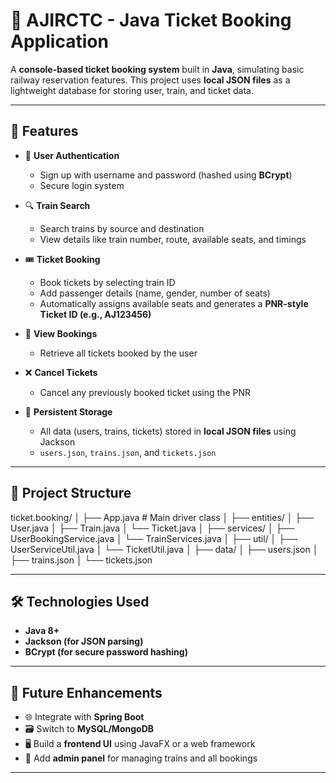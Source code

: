 # 🎫 AJIRCTC - Java Ticket Booking Application

A **console-based ticket booking system** built in **Java**, simulating basic railway reservation features. This project uses **local JSON files** as a lightweight database for storing user, train, and ticket data.

---

## 📌 Features

- 👤 **User Authentication**
  - Sign up with username and password (hashed using **BCrypt**)
  - Secure login system

- 🔍 **Train Search**
  - Search trains by source and destination
  - View details like train number, route, available seats, and timings

- 🎟️ **Ticket Booking**
  - Book tickets by selecting train ID
  - Add passenger details (name, gender, number of seats)
  - Automatically assigns available seats and generates a **PNR-style Ticket ID (e.g., AJ123456)**

- 📄 **View Bookings**
  - Retrieve all tickets booked by the user

- ❌ **Cancel Tickets**
  - Cancel any previously booked ticket using the PNR

- 💾 **Persistent Storage**
  - All data (users, trains, tickets) stored in **local JSON files** using Jackson
  - `users.json`, `trains.json`, and `tickets.json`

---

## 🧱 Project Structure
ticket.booking/
│
├── App.java # Main driver class
│
├── entities/
│ ├── User.java
│ ├── Train.java
│ └── Ticket.java
│
├── services/
│ ├── UserBookingService.java
│ └── TrainServices.java
│
├── util/
│ ├── UserServiceUtil.java
│ └── TicketUtil.java
│
├── data/
│ ├── users.json
│ ├── trains.json
│ └── tickets.json

---

## 🛠️ Technologies Used

- **Java 8+**
- **Jackson (for JSON parsing)**
- **BCrypt (for secure password hashing)**

---

## 🚀 Future Enhancements

- 🌐 Integrate with **Spring Boot**
- 🗃️ Switch to **MySQL/MongoDB**
- 🖥️ Build a **frontend UI** using JavaFX or a web framework
- 👤 Add **admin panel** for managing trains and all bookings

---
